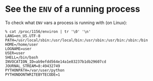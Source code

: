 # See the `ENV` of a running process

To check what `ENV` vars a process is running with (on Linux):

```
% cat /proc/1156/environ | tr '\0' '\n'
LANG=en_US.UTF-8
PATH=/usr/local/sbin:/usr/local/bin:/usr/sbin:/usr/bin:/sbin:/bin
HOME=/home/user
LOGNAME=user
USER=user
SHELL=/bin/bash
INVOCATION_ID=ab9efdd564e14a1e83237b1db29607cd
JOURNAL_STREAM=8:49432749
PYTHONPATH=/var/user/python
PYTHONDONTWRITEBYTECODE=1
```
